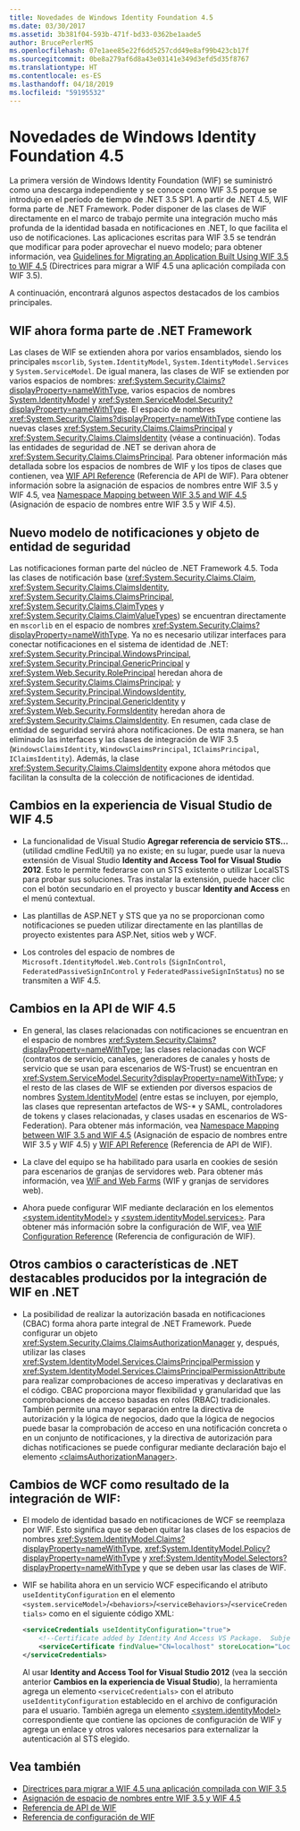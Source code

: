 ```yaml
---
title: Novedades de Windows Identity Foundation 4.5
ms.date: 03/30/2017
ms.assetid: 3b381f04-593b-471f-bd33-0362be1aade5
author: BrucePerlerMS
ms.openlocfilehash: 07e1aee85e22f6dd5257cdd49e8af99b423cb17f
ms.sourcegitcommit: 0be8a279af6d8a43e03141e349d3efd5d35f8767
ms.translationtype: HT
ms.contentlocale: es-ES
ms.lasthandoff: 04/18/2019
ms.locfileid: "59195532"
---
```

# <a name="whats-new-in-windows-identity-foundation-45"></a>Novedades de Windows Identity Foundation 4.5
La primera versión de Windows Identity Foundation (WIF) se suministró como una descarga independiente y se conoce como WIF 3.5 porque se introdujo en el período de tiempo de .NET 3.5 SP1. A partir de .NET 4.5, WIF forma parte de .NET Framework. Poder disponer de las clases de WIF directamente en el marco de trabajo permite una integración mucho más profunda de la identidad basada en notificaciones en .NET, lo que facilita el uso de notificaciones. Las aplicaciones escritas para WIF 3.5 se tendrán que modificar para poder aprovechar el nuevo modelo; para obtener información, vea [Guidelines for Migrating an Application Built Using WIF 3.5 to WIF 4.5](../../../docs/framework/security/guidelines-for-migrating-an-application-built-using-wif-3-5-to-wif-4-5.md) (Directrices para migrar a WIF 4.5 una aplicación compilada con WIF 3.5).  
  
 A continuación, encontrará algunos aspectos destacados de los cambios principales.  
  
## <a name="wif-is-now-part-of-the-net-framework"></a>WIF ahora forma parte de .NET Framework  
 Las clases de WIF se extienden ahora por varios ensamblados, siendo los principales `mscorlib`, `System.IdentityModel`, `System.IdentityModel.Services` y `System.ServiceModel`. De igual manera, las clases de WIF se extienden por varios espacios de nombres: <xref:System.Security.Claims?displayProperty=nameWithType>, varios espacios de nombres [System.IdentityModel](https://go.microsoft.com/fwlink/?LinkId=272004) y <xref:System.ServiceModel.Security?displayProperty=nameWithType>. El espacio de nombres <xref:System.Security.Claims?displayProperty=nameWithType> contiene las nuevas clases <xref:System.Security.Claims.ClaimsPrincipal> y <xref:System.Security.Claims.ClaimsIdentity> (véase a continuación). Todas las entidades de seguridad de .NET se derivan ahora de <xref:System.Security.Claims.ClaimsPrincipal>. Para obtener información más detallada sobre los espacios de nombres de WIF y los tipos de clases que contienen, vea [WIF API Reference](../../../docs/framework/security/wif-api-reference.md) (Referencia de API de WIF). Para obtener información sobre la asignación de espacios de nombres entre WIF 3.5 y WIF 4.5, vea [Namespace Mapping between WIF 3.5 and WIF 4.5](../../../docs/framework/security/namespace-mapping-between-wif-3-5-and-wif-4-5.md) (Asignación de espacio de nombres entre WIF 3.5 y WIF 4.5).  
  
## <a name="new-claims-model-and-principal-object"></a>Nuevo modelo de notificaciones y objeto de entidad de seguridad  
 Las notificaciones forman parte del núcleo de .NET Framework 4.5. Toda las clases de notificación base (<xref:System.Security.Claims.Claim>, <xref:System.Security.Claims.ClaimsIdentity>, <xref:System.Security.Claims.ClaimsPrincipal>, <xref:System.Security.Claims.ClaimTypes> y <xref:System.Security.Claims.ClaimValueTypes>) se encuentran directamente en `mscorlib` en el espacio de nombres <xref:System.Security.Claims?displayProperty=nameWithType>. Ya no es necesario utilizar interfaces para conectar notificaciones en el sistema de identidad de .NET: <xref:System.Security.Principal.WindowsPrincipal>, <xref:System.Security.Principal.GenericPrincipal> y <xref:System.Web.Security.RolePrincipal> heredan ahora de <xref:System.Security.Claims.ClaimsPrincipal>; y <xref:System.Security.Principal.WindowsIdentity>, <xref:System.Security.Principal.GenericIdentity> y <xref:System.Web.Security.FormsIdentity> heredan ahora de <xref:System.Security.Claims.ClaimsIdentity>. En resumen, cada clase de entidad de seguridad servirá ahora notificaciones. De esta manera, se han eliminado las interfaces y las clases de integración de WIF 3.5 (`WindowsClaimsIdentity`, `WindowsClaimsPrincipal`, `IClaimsPrincipal`, `IClaimsIdentity`). Además, la clase <xref:System.Security.Claims.ClaimsIdentity> expone ahora métodos que facilitan la consulta de la colección de notificaciones de identidad.  
  
## <a name="changes-to-the-wif-45-visual-studio-experience"></a>Cambios en la experiencia de Visual Studio de WIF 4.5  
  
-   La funcionalidad de Visual Studio **Agregar referencia de servicio STS...** (utilidad cmdline FedUtil) ya no existe; en su lugar, puede usar la nueva extensión de Visual Studio **Identity and Access Tool for Visual Studio 2012**. Esto le permite federarse con un STS existente o utilizar LocalSTS para probar sus soluciones. Tras instalar la extensión, puede hacer clic con el botón secundario en el proyecto y buscar **Identity and Access** en el menú contextual.  
  
-   Las plantillas de ASP.NET y STS que ya no se proporcionan como notificaciones se pueden utilizar directamente en las plantillas de proyecto existentes para ASP.Net, sitios web y WCF.  
  
-   Los controles del espacio de nombres de `Microsoft.IdentityModel.Web.Controls` (`SignInControl`, `FederatedPassiveSignInControl` y `FederatedPassiveSignInStatus`) no se transmiten a WIF 4.5.  
  
## <a name="changes-to-the-wif-45-api"></a>Cambios en la API de WIF 4.5  
  
-   En general, las clases relacionadas con notificaciones se encuentran en el espacio de nombres <xref:System.Security.Claims?displayProperty=nameWithType>; las clases relacionadas con WCF (contratos de servicio, canales, generadores de canales y hosts de servicio que se usan para escenarios de WS-Trust) se encuentran en <xref:System.ServiceModel.Security?displayProperty=nameWithType>; y el resto de las clases de WIF se extienden por diversos espacios de nombres [System.IdentityModel](https://go.microsoft.com/fwlink/?LinkId=272004) (entre estas se incluyen, por ejemplo, las clases que representan artefactos de WS-* y SAML, controladores de tokens y clases relacionadas, y clases usadas en escenarios de WS-Federation). Para obtener más información, vea [Namespace Mapping between WIF 3.5 and WIF 4.5](../../../docs/framework/security/namespace-mapping-between-wif-3-5-and-wif-4-5.md) (Asignación de espacio de nombres entre WIF 3.5 y WIF 4.5) y [WIF API Reference](../../../docs/framework/security/wif-api-reference.md) (Referencia de API de WIF).  
  
-   La clave del equipo se ha habilitado para usarla en cookies de sesión para escenarios de granjas de servidores web. Para obtener más información, vea [WIF and Web Farms](../../../docs/framework/security/wif-and-web-farms.md) (WIF y granjas de servidores web).  
  
-   Ahora puede configurar WIF mediante declaración en los elementos [\<system.identityModel>](../../../docs/framework/configure-apps/file-schema/windows-identity-foundation/system-identitymodel.md) y [\<system.identityModel.services>](../../../docs/framework/configure-apps/file-schema/windows-identity-foundation/system-identitymodel-services.md). Para obtener más información sobre la configuración de WIF, vea [WIF Configuration Reference](../../../docs/framework/security/wif-configuration-reference.md) (Referencia de configuración de WIF).  
  
## <a name="other-notable-net-changes-or-features-that-are-caused-by-the-integration-of-wif-into-net"></a>Otros cambios o características de .NET destacables producidos por la integración de WIF en .NET  
  
-   La posibilidad de realizar la autorización basada en notificaciones (CBAC) forma ahora parte integral de .NET Framework. Puede configurar un objeto <xref:System.Security.Claims.ClaimsAuthorizationManager> y, después, utilizar las clases <xref:System.IdentityModel.Services.ClaimsPrincipalPermission> y <xref:System.IdentityModel.Services.ClaimsPrincipalPermissionAttribute> para realizar comprobaciones de acceso imperativas y declarativas en el código. CBAC proporciona mayor flexibilidad y granularidad que las comprobaciones de acceso basadas en roles (RBAC) tradicionales. También permite una mayor separación entre la directiva de autorización y la lógica de negocios, dado que la lógica de negocios puede basar la comprobación de acceso en una notificación concreta o en un conjunto de notificaciones, y la directiva de autorización para dichas notificaciones se puede configurar mediante declaración bajo el elemento [\<claimsAuthorizationManager>](../../../docs/framework/configure-apps/file-schema/windows-identity-foundation/claimsauthorizationmanager.md).  
  
## <a name="wcf-changes-as-a-result-of-wif-integration"></a>Cambios de WCF como resultado de la integración de WIF:  
  
-   El modelo de identidad basado en notificaciones de WCF se reemplaza por WIF. Esto significa que se deben quitar las clases de los espacios de nombres <xref:System.IdentityModel.Claims?displayProperty=nameWithType>, <xref:System.IdentityModel.Policy?displayProperty=nameWithType> y <xref:System.IdentityModel.Selectors?displayProperty=nameWithType> y que se deben usar las clases de WIF.  
  
-   WIF se habilita ahora en un servicio WCF especificando el atributo `useIdentityConfiguration` en el elemento `<system.serviceModel>`/`<behaviors>`/`<serviceBehaviors>`/`<serviceCredentials>` como en el siguiente código XML:  
  
    ```xml  
    <serviceCredentials useIdentityConfiguration="true">  
        <!--Certificate added by Identity And Access VS Package.  Subject='CN=localhost', Issuer='CN=localhost'. Make sure you have this certificate installed. The Identity and Access tool does not install this certificate.-->  
        <serviceCertificate findValue="CN=localhost" storeLocation="LocalMachine" storeName="My" x509FindType="FindBySubjectDistinguishedName" />  
    </serviceCredentials>  
    ```  
  
     Al usar **Identity and Access Tool for Visual Studio 2012** (vea la sección anterior **Cambios en la experiencia de Visual Studio**), la herramienta agrega un elemento `<serviceCredentials>` con el atributo `useIdentityConfiguration` establecido en el archivo de configuración para el usuario. También agrega un elemento [\<system.identityModel>](../../../docs/framework/configure-apps/file-schema/windows-identity-foundation/system-identitymodel.md) correspondiente que contiene las opciones de configuración de WIF y agrega un enlace y otros valores necesarios para externalizar la autenticación al STS elegido.  
  
## <a name="see-also"></a>Vea también

- [Directrices para migrar a WIF 4.5 una aplicación compilada con WIF 3.5](../../../docs/framework/security/guidelines-for-migrating-an-application-built-using-wif-3-5-to-wif-4-5.md)
- [Asignación de espacio de nombres entre WIF 3.5 y WIF 4.5](../../../docs/framework/security/namespace-mapping-between-wif-3-5-and-wif-4-5.md)
- [Referencia de API de WIF](../../../docs/framework/security/wif-api-reference.md)
- [Referencia de configuración de WIF](../../../docs/framework/security/wif-configuration-reference.md)
